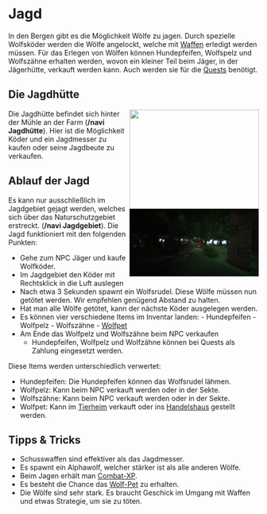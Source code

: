 # Jagd

In den Bergen gibt es die Möglichkeit Wölfe zu jagen. Durch spezielle Wolfsköder werden die Wölfe angelockt, welche mit [Waffen](../../pages/biz/waffenladen.md) erledigt werden müssen. Für das Erlegen von Wölfen können Hundepfeifen, Wolfspelz und Wolfszähne erhalten werden, wovon ein kleiner Teil beim Jäger, in der Jägerhütte, verkauft werden kann. Auch werden sie für die [Quests](../../pages/allgemein/quests.md) benötigt.

## Die Jagdhütte

<img align="right" width="260" height="200" src="../../../assets/image/nebenjobs/jagdhütte.png">




Die Jagdhütte befindet sich hinter der Mühle an der Farm (**/navi Jagdhütte**). Hier ist die Möglichkeit Köder und ein Jagdmesser zu kaufen oder seine Jagdbeute zu verkaufen.

## Ablauf der Jagd




<img align="right" width="260" eight="200" src="../../../assets/image/nebenjobs/jagdgebiet.png">




Es kann nur ausschließlich im Jagdgebiet gejagt werden, welches sich über das Naturschutzgebiet erstreckt. (**/navi Jagdgebiet**). Die Jagd funktioniert mit den folgenden Punkten:

- Gehe zum NPC Jäger und kaufe Wolfköder. 
- Im Jagdgebiet den Köder mit Rechtsklick in die Luft auslegen
- Nach etwa 3 Sekunden spawnt ein Wolfsrudel. Diese Wölfe müssen nun getötet werden. Wir empfehlen genügend Abstand zu halten.
- Hat man alle Wölfe getötet, kann der nächste Köder ausgelegen werden.
- Es können vier verschiedene Items im Inventar landen: 
      - Hundepfeifen
      - Wolfpelz
      - Wolfszähne
      - [Wolfpet](../../pages/pets/wolf.md) 
- Am Ende das Wolfpelz und Wolfszähne beim NPC verkaufen
    - Hundepfeifen, Wolfpelz und Wolfzähne können bei Quests als Zahlung eingesetzt werden.

Diese Items werden unterschiedlich verwertet: 

* Hundepfeifen: Die Hundepfeifen können das Wolfsrudel lähmen.
* Wolfpelz: Kann beim NPC verkauft werden oder in der Sekte.
* Wolfszähne: Kann beim NPC verkauft werden oder in der Sekte.
* Wolfpet: Kann im [Tierheim](../../pages/gebäude/tierheim.md) verkauft oder ins [Handelshaus](../../pages/gebäude/handelshaus.md) gestellt werden.

## Tipps & Tricks

* Schusswaffen sind effektiver als das Jagdmesser.
* Es spawnt ein Alphawolf, welcher stärker ist als alle anderen Wölfe.
* Beim Jagen erhält man [Combat-XP](../../pages/skills/combat.md).
* Es besteht die Chance das [Wolf-Pet](../../pages/pets/wolf.md) zu erhalten.
* Die Wölfe sind sehr stark. Es braucht Geschick im Umgang mit Waffen und etwas Strategie, um sie zu töten.
